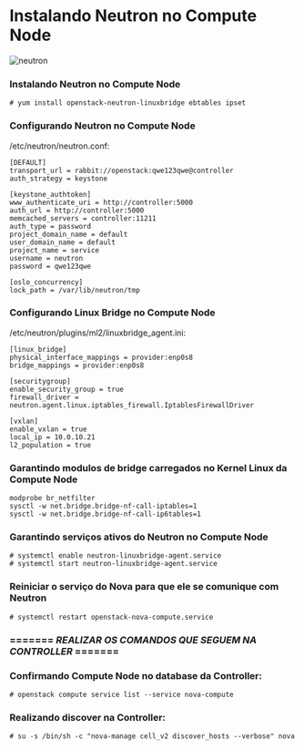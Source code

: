 # Instalando Neutron no Compute Node

![neutron](https://aptira.com/wp-content/uploads/2017/04/openstack_neutron.png)

### Instalando Neutron no Compute Node
```SH
# yum install openstack-neutron-linuxbridge ebtables ipset
```
### Configurando Neutron no Compute Node
/etc/neutron/neutron.conf:
```SH
[DEFAULT]
transport_url = rabbit://openstack:qwe123qwe@controller
auth_strategy = keystone

[keystone_authtoken]
www_authenticate_uri = http://controller:5000
auth_url = http://controller:5000
memcached_servers = controller:11211
auth_type = password
project_domain_name = default
user_domain_name = default
project_name = service
username = neutron
password = qwe123qwe

[oslo_concurrency]
lock_path = /var/lib/neutron/tmp
```
### Configurando Linux Bridge no Compute Node
/etc/neutron/plugins/ml2/linuxbridge_agent.ini:
```
[linux_bridge]
physical_interface_mappings = provider:enp0s8
bridge_mappings = provider:enp0s8

[securitygroup]
enable_security_group = true
firewall_driver = neutron.agent.linux.iptables_firewall.IptablesFirewallDriver

[vxlan]
enable_vxlan = true
local_ip = 10.0.10.21
l2_population = true

```

### Garantindo modulos de bridge carregados no Kernel Linux da Compute Node
```SH
modprobe br_netfilter
sysctl -w net.bridge.bridge-nf-call-iptables=1
sysctl -w net.bridge.bridge-nf-call-ip6tables=1
```

### Garantindo serviços ativos do Neutron no Compute Node
```SH
# systemctl enable neutron-linuxbridge-agent.service
# systemctl start neutron-linuxbridge-agent.service
```

### Reiniciar o serviço do Nova para que ele se comunique com Neutron
```SH
# systemctl restart openstack-nova-compute.service
```

### ======= ***REALIZAR OS COMANDOS QUE SEGUEM NA CONTROLLER*** ======= 
### Confirmando Compute Node no database da Controller:
```SH
# openstack compute service list --service nova-compute
```
### Realizando discover na Controller:
```SH
# su -s /bin/sh -c "nova-manage cell_v2 discover_hosts --verbose" nova
```
